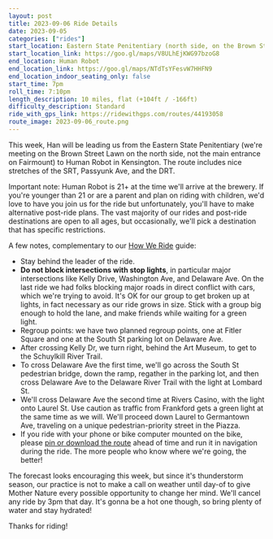 ```yaml
---
layout: post
title: 2023-09-06 Ride Details
date: 2023-09-05
categories: ["rides"]
start_location: Eastern State Penitentiary (north side, on the Brown Street Lawn)
start_location_link: https://goo.gl/maps/V8ULhEjKWG97bzoG8
end_location: Human Robot
end_location_link: https://goo.gl/maps/NTdTsYFesvW7HHFN9
end_location_indoor_seating_only: false
start_time: 7pm
roll_time: 7:10pm
length_description: 10 miles, flat (+104ft / -166ft)
difficulty_description: Standard
ride_with_gps_link: https://ridewithgps.com/routes/44193058
route_image: 2023-09-06_route.png
---
```


This week, Han will be leading us from the Eastern State Penitentiary (we're meeting on the Brown Street Lawn on the north side, not the main entrance on Fairmount) to Human Robot in Kensington. The route includes nice stretches of the SRT, Passyunk Ave, and the DRT. 

Important note: Human Robot is 21+ at the time we'll arrive at the brewery. If you're younger than 21 or are a parent and plan on riding with children, we'd love to have you join us for the ride but unfortunately, you'll have to make alternative post-ride plans. The vast majority of our rides and post-ride destinations are open to all ages, but occasionally, we'll pick a destination that has specific restrictions.

A few notes, complementary to our [How We Ride](https://wednightrides.org/how-we-ride/) guide:

* Stay behind the leader of the ride.
* **Do not block intersections with stop lights**, in particular major intersections like Kelly Drive, Washington Ave, and Delaware Ave. On the last ride we had folks blocking major roads in direct conflict with cars, which we're trying to avoid. It's OK for our group to get broken up at lights, in fact necessary as our ride grows in size. Stick with a group big enough to hold the lane, and make friends while waiting for a green light.
* Regroup points: we have two planned regroup points, one at Fitler Square and one at the South St parking lot on Delaware Ave.
* After crossing Kelly Dr, we turn right, behind the Art Museum, to get to the Schuylkill River Trail.
* To cross Delaware Ave the first time, we'll go across the South St pedestrian bridge, down the ramp, regather in the parking lot, and then cross Delaware Ave to the Delaware River Trail with the light at Lombard St.
* We'll cross Delaware Ave the second time at Rivers Casino, with the light onto Laurel St. Use caution as traffic from Frankford gets a green light at the same time as we will. We'll proceed down Laurel to Germantown Ave, traveling on a unique pedestrian-priority street in the Piazza.
* If you ride with your phone or bike computer mounted on the bike, please [pin or download the route](https://ridewithgps.com/routes/44193058) ahead of time and run it in navigation during the ride. The more people who know where we're going, the better!

The forecast looks encouraging this week, but since it's thunderstorm season, our practice is not to make a call on weather until day-of to give Mother Nature every possible opportunity to change her mind. We'll cancel any ride by 3pm that day. It's gonna be a hot one though, so bring plenty of water and stay hydrated!

Thanks for riding!
